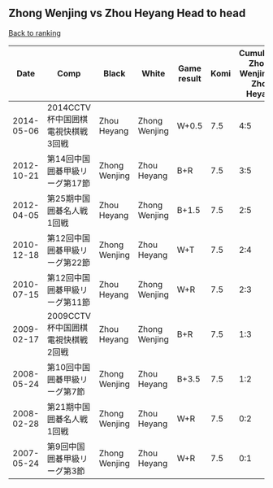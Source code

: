 ## Zhong Wenjing vs Zhou Heyang Head to head

[Back to ranking](../../index.md)




| **Date** | **Comp** | **Black** | **White** | **Game result** | **Komi** | **Cumulative Zhong Wenjing vs Zhou Heyang** | **Zhong Wenjing streak** | **Zhou Heyang streak** | 
| --- | --- | --- | --- | --- | --- | --- | --- | --- |
| 2014-05-06 | 2014CCTV杯中国囲棋電視快棋戦3回戦 | Zhou Heyang | Zhong Wenjing | W+0.5 | 7.5 | 4:5 | 2 | 0 | 
| 2012-10-21 | 第14回中国囲碁甲級リーグ第17節 | Zhong Wenjing | Zhou Heyang | B+R | 7.5 | 3:5 | 1 | 0 | 
| 2012-04-05 | 第25期中国囲碁名人戦1回戦 | Zhou Heyang | Zhong Wenjing | B+1.5 | 7.5 | 2:5 | 0 | 2 | 
| 2010-12-18 | 第12回中国囲碁甲級リーグ第22節 | Zhong Wenjing | Zhou Heyang | W+T | 7.5 | 2:4 | 0 | 1 | 
| 2010-07-15 | 第12回中国囲碁甲級リーグ第11節 | Zhou Heyang | Zhong Wenjing | W+R | 7.5 | 2:3 | 1 | 0 | 
| 2009-02-17 | 2009CCTV杯中国囲棋電視快棋戦2回戦 | Zhou Heyang | Zhong Wenjing | B+R | 7.5 | 1:3 | 0 | 1 | 
| 2008-05-24 | 第10回中国囲碁甲級リーグ第7節 | Zhong Wenjing | Zhou Heyang | B+3.5 | 7.5 | 1:2 | 1 | 0 | 
| 2008-02-28 | 第21期中国囲碁名人戦1回戦 | Zhong Wenjing | Zhou Heyang | W+R | 7.5 | 0:2 | 0 | 2 | 
| 2007-05-24 | 第9回中国囲碁甲級リーグ第3節 | Zhong Wenjing | Zhou Heyang | W+R | 7.5 | 0:1 | 0 | 1 |




